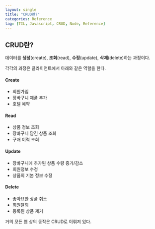 ```yaml
---
layout: single
title: "CRUD란?"
categories: Reference
tag: [TIL, Javascript, CRUD, Node, Reference]
---
```


## CRUD란?

데이터를 **생성**(create), **조회**(read), **수정**(update), **삭제**(delete)하는 과정이다.

각각의 과정은 클라이언트에서 아래와 같은 역할을 한다.

#### Create

- 회원가입
- 장바구니 제품 추가
- 호텔 예약

#### Read

- 상품 정보 조회
- 장바구니 담긴 상품 조회
- 구매 이력 조회

#### Update

- 장바구니에 추가된 상품 수량 증가/감소
- 회원정보 수정
- 상품의 기본 정보 수정

#### Delete

- 좋아요한 상품 취소
- 회원탈퇴
- 등록된 상품 제거

거의 모든 웹 상의 동작은 CRUD로 이뤄져 있다.
